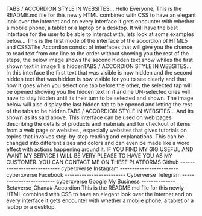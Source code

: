 TABS / ACCORDION STYLE IN WEBSITES...
Hello Everyone,
This is the README.md file for this newly HTML combined with CSS to have an elegant
look over the internet and on every interface it gets encounter with whether a mobile
phone, a tablet or a laptop or a desktop. It will have the best interface for the user to be
able to interact with, lets look at some examples below...
This is the first mode of the interface of the accordion of HTML5 and CSS3The Accordion
consist of interfaces that will give you the chance to read text from one line to the order
without showing you the rest of the steps, the below image shows the second hidden text
show whiles the first shown text in image 1 is hiddenTABS / ACCORDION STYLE IN WEBSITES...
In this interface the first text that was visible is now hidden and the second hidden text that
was hidden is now visible for you to see clearly and that how it goes when you select one
tab before the other, the selected tap will be opened showing you the hidden text in it and
he UN-selected ones will have to stay hidden until its their turn to be selected and shown.
The image below will also display the last hidden tab to be opened and letting the rest of
the tabs to be hidden.TABS / ACCORDION STYLE IN WEBSITES...
And its shown as its said above.
This interface can be used on web pages describing the details of products and materials
and for checkout of items from a web page or websites , especially websites that gives
tutorials on topics that involves step-by-step reading and explanations.
This can be changed into different sizes and colors and can even be made like a word
effect with actions happening around it.
IF YOU FIND MY GIG USEFUL AND WANT MY SERVICE I WILL BE VERY PLEASE TO HAVE
YOU AS MY CUSTOMER.
YOU CAN CONTACT ME ON THESE PLATFORMS
Github ---------------------------- cyberxverse
Instagram ------------------------ cyberxverse
Facebook ------------------------- Cyberverse
Telegram ------------------------- cyberxverse
Google My Business -------------- Betaverse_Ghana# Accordion
This is the README.md file for this newly HTML combined with CSS to have an elegant look over the internet and on every interface it gets encounter with whether a mobile phone, a tablet or a laptop or a desktop.
